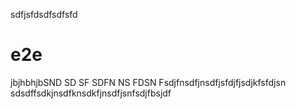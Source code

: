 sdfjsfdsdfsdfsfd
# e2e
jbjhbhjbSND SD SF SDFN NS FDSN Fsdjfnsdfjnsdfjsfdjfjsdjkfsfdjsn
sdsdffsdkjnsdfknsdkfjnsdfjsnfsdjfbsjdf

